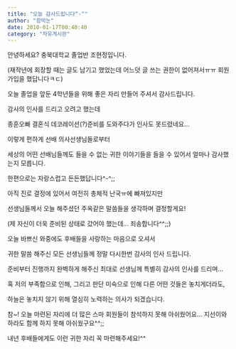 ```yaml
---
title: "오늘 감사드립니다^-^"
author: "함박눈"
date: 2010-01-17T00:40:40
category: "자유게시판"
---
```


안녕하세요? 충북대학교 졸업반 조현정입니다.

(재작년에 회장할 때는 글도 남기고 했었는데 어느덧 글 쓰는 권한이 없어져서ㅠㅠ 회원 가입을 했답니다ㅋㄷ)

오늘 졸업을 앞둔 4학년들을 위해 좋은 자리 만들어 주셔서 감사드립니다.

감사의 인사를 드리고 오려고 했는데

종훈오빠 결혼식 데코레이션(?)준비를 도와주다가 인사도 못드렸네요...

이렇게 편하게 선배 의사선생님들로부터

세상의 어떤 선배님들께도 들을 수 없는 귀한 이야기들을 들을 수 있어서 얼마나 감사했는지 모릅니다.

한편으로는 자랑스럽고 든든했답니다^-^;;

아직 진로 결정에 있어서 여전히 총체적 난국ㅠ에 빠져있지만

선생님들께서 오늘 해주셨던 주옥같은 말씀들을 생각하며 결정할게요!

(제 자신이 더욱 준비된 상태로 갔어야 했는데... 죄송합니다^^;;)

오늘 바쁘신 와중에도 후배들을 사랑하는 마음으로 오셔서

귀한 말씀 해주신 모든 선생님들께 정말 다시한번 감사의 인사 드립니다.

준비부터 진행까지 완벽하게 해주신 최대로 선생님께 특별히 감사의 인사를 드리며...

혹 저의 부족함으로 인해, 그리고 판단 미숙으로 인해 다른 어떤 것들은 놓치게더라도,

하늘은 놓치지 않기 위해 열심히 노력하는 의사가 되겠습니다.

참~! 오늘 마련된 자리에 더 많은 스마 회원들이 참석하지 못해 아쉬웠어요... 지선이와 하라도 함께 하지 못해 아쉬웠구요^^;;

내년 후배들에게도 이런 귀한 자리 꼭 마련해주세요!^^
